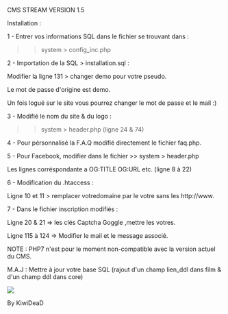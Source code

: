 CMS STREAM VERSION 1.5

Installation : 

1 - Entrer vos informations SQL dans le fichier se trouvant dans :

>>	system > config_inc.php

2 - Importation de la SQL > installation.sql :

Modifier la ligne 131 > changer demo pour votre pseudo.

Le mot de passe d'origine est demo.

Un fois logué sur le site vous pourrez changer le mot de passe et le mail :)

3 - Modifié le nom du site & du logo :

>>	system > header.php (ligne 24 & 74)

4 - Pour pérsonnalisé la F.A.Q modifié directement le fichier faq.php.

5 - Pour Facebook, modifier dans le fichier >> system > header.php

Les lignes corréspondante a OG:TITLE OG:URL etc. (ligne 8 à 22)

6 - Modification du .htaccess :

Ligne 10 et 11 > remplacer votredomaine par le votre sans les http://www.

7 - Dans le fichier inscription modifiés :

Ligne 20 & 21 => les clés Captcha Goggle ,mettre les votres.

Ligne 115 à 124 => Modifier le mail et le message associé.

NOTE : PHP7 n'est pour le moment non-compatible avec la version actuel du CMS.

M.A.J : Mettre à jour votre base SQL (rajout d'un champ lien_ddl dans film & d'un champ ddl dans core)

<img src="http://image.prntscr.com/image/ae9aaf773b1f4fb88d04983b2b7e1ccb.png">

By KiwiDeaD

